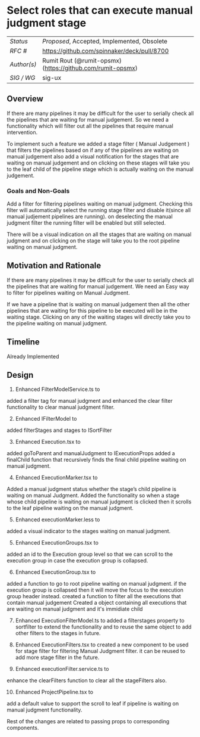# Select roles that can execute manual judgment stage

| | |
|-|-|
| *Status* | *Proposed*, Accepted, Implemented, Obsolete |
| *RFC #* | https://github.com/spinnaker/deck/pull/8700
| *Author(s)* | Rumit Rout (@rumit-opsmx) (https://github.com/rumit-opsmx) | Rajinder Siddhu (@siddhu-opsmx) (https://github.com/siddhu-opsmx)
| *SIG / WG* | sig-ux

## Overview

If there are many pipelines it may be difficult for the user to serially check all the pipelines that are waiting for manual judgement. So we need a functionality which will filter out all the pipelines that require manual intervention.

To implement such a feature we added a stage filter ( Manual Judgement ) that filters the pipelines based on if any of the pipelines are waiting on manual judgement also add a visual notification for the stages that are waiting on manual judgement and on clicking on these stages will take you to the leaf child of the pipeline stage which is actually waiting on the manual judgement.


### Goals and Non-Goals

Add a filter for filtering pipelines waiting on manual judgment. Checking this filter will automatically select the running stage filter and disable it(since all manual judjement pipelines are running). on deselecting the manual judgment filter the running filter will be enabled but still selected.

There will be a visual indication on all the stages that are waiting on manual judgment and on clicking on the stage will take you to the root pipeline waiting on manual judgment.



## Motivation and Rationale

If there are many pipelines it may be difficult for the user to serially check all the pipelines that are waiting for manual judgement. We need an Easy way to filter for pipelines waiting on Manual Judgment.

If we have a pipeline that is waiting on manual judgement then all the other pipelines that are waiting for this pipeline to be executed will be in the waiting stage. Clicking on any of the waiting stages will directly take you to the pipeline waiting on manual judgment.



## Timeline

Already Implemented

## Design

1. Enhanced FilterModelService.ts to

added a filter tag for manual judgment and enhanced the clear filter functionality to clear manual judgment filter.

2. Enhanced IFilterModel to

added filterStages and stages to ISortFilter

3. Enhanced Execution.tsx to

added goToParent and manualJudgment to IExecutionProps
added a finalChild function that recursively finds the final child pipeline waiting on manual judgment.

4. Enhanced ExecutionMarker.tsx  to

Added a manual judgment status whether the stage’s child pipeline is waiting on manual Judgment.
Added the functionality so when a stage whose child pipeline is waiting on manual judgment is clicked then it scrolls to the leaf pipeline waiting on the manual judgment.

5. Enhanced executionMarker.less to

added a visual indicator to the stages waiting on manual judgment.

5. Enhanced ExecutionGroups.tsx to

added an id to the Execution group level so that we can scroll to the execution group in case the execution group is collapsed.

6. Enhanced ExecutionGroup.tsx  to

added a function to go to root pipeline waiting on manual judgment. if the execution group is collapsed then it will move the focus to the execution group header instead.
created a function to filter all the executions that contain manual judgement
Created a object containing all executions that are waiting on manual judgment and it's immidiate child

7. Enhanced ExecutionFilterModel.ts to 
added a filterstages property to sortfilter to extend the functionality and to reuse the same object to add other filters to the stages in future.

8. Enhanced ExecutionFilters.tsx to 
created a new component to be used for stage filter for filtering Manual Judgment filter. it can be reused to add more stage filter in the future.

9. Enhanced executionFilter.service.ts to 

enhance the clearFilters function to clear all the stageFilters also.

10. Enhanced ProjectPipeline.tsx to

add a default value to support the scroll to leaf if pipeline is waiting on manual judgment functionality.

Rest of the changes are related to passing props to corresponding components.